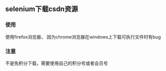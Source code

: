 ## selenium下载csdn资源

### 使用

使用firefox浏览器， 因为chrome浏览器在windows上下载可执行文件时有bug

### 注意

不是免积分下载，需要使用自己的积分号或者会员号

